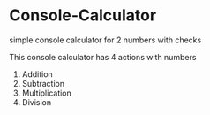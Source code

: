 # Console-Calculator
simple console calculator for 2 numbers with checks

This console calculator has 4 actions with numbers

1. Addition
2. Subtraction
3. Multiplication
4. Division
